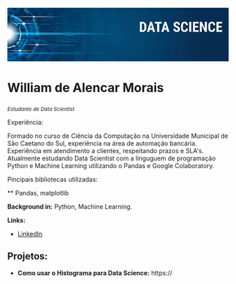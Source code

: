 <p align="center">
  <img src="banner.png" >
</p>

# William de Alencar Morais
<sub>*Estudante de Data Scientist*</sub>

Experiência:

Formado no curso de Ciência da Computação na Universidade Municipal de São Caetano do Sul, experiência na área de automação bancária. Experiência em atendimento a clientes, respeitando prazos e SLA's. Atualmente estudando Data Scientist com a linguguem de programação Python e Machine Learning utilizando o Pandas e Google Colaboratory. 

Pincipais bibliotecas utilizadas:

** Pandas, matplotlib

**Background in:** Python, Machine Learning.

**Links:**
* [LinkedIn](http://www.linkedin.com/in/william-morais)


## Projetos:

* **Como usar o Histograma para Data Science:** https://
